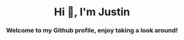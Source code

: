 <h1 align="center">Hi 👋, I'm Justin</h1>
<h3 align="center">Welcome to my Github profile, enjoy taking a look around!</h3>
